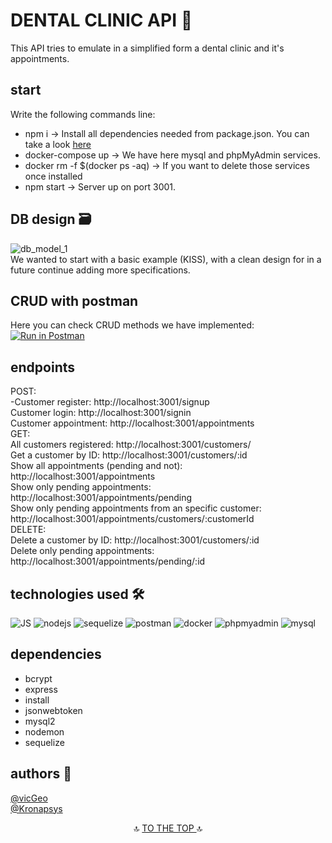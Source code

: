 # DENTAL CLINIC API 🦷
This API tries to emulate in a simplified form a dental clinic and it's appointments.

## start
Write the following commands line: </br>
- npm i -> Install all dependencies needed from package.json. You can take a look <a href="#dependencies"> here </a> </br>
- docker-compose up -> We have here mysql and phpMyAdmin services.
- docker rm -f $(docker ps -aq) -> If you want to delete those services once installed </br>
- npm start -> Server up on port 3001.

## DB design 🗃️
![db_model_1](https://i.imgur.com/QW4bFMr.png) </br>
We wanted to start with a basic example (KISS), with a clean design for in a future continue adding more specifications.

## CRUD with postman
Here you can check CRUD methods we have implemented:</br>
[![Run in Postman](https://run.pstmn.io/button.svg)](https://app.getpostman.com/run-collection/6811309086d48fd811da)

## endpoints
POST: </br>
-Customer register: http://localhost:3001/signup </br>
Customer login: http://localhost:3001/signin </br>
Customer appointment: http://localhost:3001/appointments </br>
GET: </br>
All customers registered: http://localhost:3001/customers/ </br>
Get a customer by ID: http://localhost:3001/customers/:id </br>
Show all appointments (pending and not): http://localhost:3001/appointments </br>
Show only pending appointments: http://localhost:3001/appointments/pending </br>
Show only pending appointments from an specific customer: http://localhost:3001/appointments/customers/:customerId </br>
DELETE: </br>
Delete a customer by ID: http://localhost:3001/customers/:id </br>
Delete only pending appointments: http://localhost:3001/appointments/pending/:id </br>





## technologies used 🛠️
![JS](https://i.imgur.com/lDoNwKn.png)
![nodejs](https://i.imgur.com/JsJ02dB.png)
![sequelize](https://i.imgur.com/iHrvOYd.png)
![postman](https://i.imgur.com/cXur21z.png)
![docker](https://i.imgur.com/QuJ9kSb.png)
![phpmyadmin](https://i.imgur.com/UR7pSGr.png)
![mysql](https://i.imgur.com/RNewBCi.png)


## dependencies

- bcrypt </br>
- express </br>
- install </br>
- jsonwebtoken </br>
- mysql2 </br>
- nodemon </br>
- sequelize </br>

## authors 🧐
<a href="https://github.com/vicGeo">@vicGeo</a> </br>
<a href="https://github.com/Kronapsys">@Kronapsys</a> </br>

<p align="center">
🔝 <a href="#start"> TO THE TOP </a> 🔝
</p>